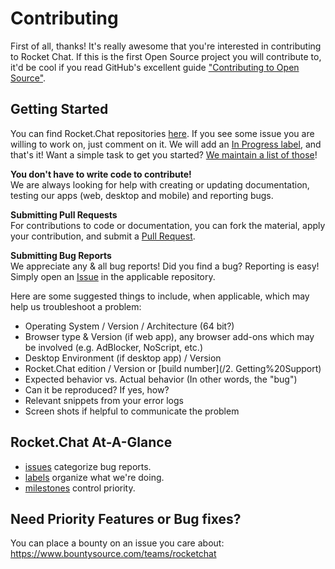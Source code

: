# Contributing
First of all, thanks! It's really awesome that you're interested in contributing to Rocket Chat. If this is the first Open Source project you will contribute to, it'd be cool if you read GitHub's excellent guide ["Contributing to Open Source"](https://guides.github.com/activities/contributing-to-open-source/).  

## Getting Started 
You can find Rocket.Chat repositories [here](https://github.com/RocketChat). If you see some issue you are willing to work on, just comment on it. We will add an [In Progress label](https://github.com/RocketChat/Rocket.Chat/labels/stat%3A%20in%20progress), and that's it! Want a simple task to get you started? [We maintain a list of those](https://github.com/RocketChat/Rocket.Chat/labels/contrib%3A%20easy)!

**You don't have to write code to contribute!**  
We are always looking for help with creating or updating documentation, testing our apps (web, desktop and mobile) and reporting bugs. 

**Submitting Pull Requests**  
For contributions to code or documentation, you can fork the material, apply your contribution, and submit a [Pull Request](https://help.github.com/articles/using-pull-requests/).

**Submitting Bug Reports**  
We appreciate any & all bug reports! Did you find a bug? Reporting is easy! Simply open an [Issue](https://github.com/RocketChat/Rocket.Chat/issues) in the applicable repository.  
  
Here are some suggested things to include, when applicable, which may help us troubleshoot a problem:

* Operating System / Version / Architecture (64 bit?)
* Browser type & Version (if web app), any browser add-ons which may be involved (e.g. AdBlocker, NoScript, etc.)
* Desktop Environment (if desktop app) / Version    
* Rocket.Chat edition / Version or [build number](/2. Getting%20Support)
* Expected behavior vs. Actual behavior (In other words, the "bug")
* Can it be reproduced? If yes, how?
* Relevant snippets from your error logs
* Screen shots if helpful to communicate the problem

## Rocket.Chat At-A-Glance
* [issues](https://github.com/RocketChat/Rocket.Chat/issues) categorize bug reports. 
* [labels](https://github.com/RocketChat/Rocket.Chat/labels) organize what we're doing. 
* [milestones](https://github.com/RocketChat/Rocket.Chat/milestones) control priority.

## Need Priority Features or Bug fixes?   
You can place a bounty on an issue you care about: https://www.bountysource.com/teams/rocketchat

